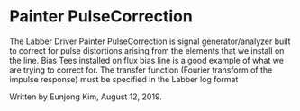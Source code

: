 # Painter PulseCorrection
The Labber Driver Painter PulseCorrection is signal generator/analyzer built to correct for pulse distortions arising from the elements that we install on the line. Bias Tees installed on flux bias line is a good example of what we are trying to correct for. The transfer function (Fourier transform of the impulse response) must be specified in the Labber log format

Written by Eunjong Kim, August 12, 2019.
